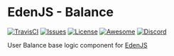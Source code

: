# EdenJS - Balance
[![TravisCI](https://travis-ci.com/eden-js/balance.svg?branch=master)](https://travis-ci.com/eden-js/balance)
[![Issues](https://img.shields.io/github/issues/eden-js/audit.svg)](https://github.com/eden-js/balance/issues)
[![License](https://img.shields.io/badge/license-MIT-blue.svg)](https://github.com/eden-js/balance)
[![Awesome](https://img.shields.io/badge/awesome-true-green.svg)](https://github.com/eden-js/balance)
[![Discord](https://img.shields.io/discord/583845970433933312.svg)](https://discord.gg/5u3f3up)

User Balance base logic component for [EdenJS](https://github.com/edenjs-cli)